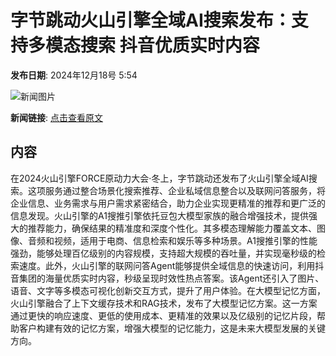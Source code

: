 # 字节跳动火山引擎全域AI搜索发布：支持多模态搜索 抖音优质实时内容

**发布日期**: 2024年12月18号 5:54

![新闻图片](https://upload.chinaz.com/2024/1218/6387012672762066863429463.png)

**新闻链接**: [点击查看原文](https://www.aibase.com/zh/news/14063)

## 内容

在2024火山引擎FORCE原动力大会·冬上，字节跳动还发布了火山引擎全域AI搜索。这项服务通过整合场景化搜索推荐、企业私域信息整合以及联网问答服务，将企业信息、业务需求与用户需求紧密结合，助力企业实现更精准的推荐和更广泛的信息发现。火山引擎的A1搜推引擎依托豆包大模型家族的融合增强技术，提供强大的推荐能力，确保结果的精准度和深度个性化。其多模态理解能力覆盖文本、图像、音频和视频，适用于电商、信息检索和娱乐等多种场景。A1搜推引擎的性能强劲，能够处理百亿级别的内容规模，支持超大规模的吞吐量，并实现毫秒级的检索速度。此外，火山引擎的联网问答Agent能够提供全域信息的快速访问，利用抖音集团的海量优质实时内容，秒级呈现时效性热点答案。该Agent还引入了图片、语音、文字等多模态可视化创新交互方式，提升了用户体验。在大模型记忆方面，火山引擎融合了上下文缓存技术和RAG技术，发布了大模型记忆方案。这一方案通过更快的响应速度、更低的使用成本、更精准的效果以及亿级别的记忆片段，帮助客户构建有效的记忆方案，增强大模型的记忆能力，这是未来大模型发展的关键方向。
